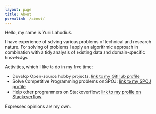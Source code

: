 ```yaml
---
layout: page
title: About
permalink: /about/
---
```


Hello, my name is Yurii Lahodiuk.

I have experience of solving various problems of technical and research nature. For solving of problems I apply an
algorithmic approach in combination with a tidy analysis of existing data and domain-specific knowledge.

Activities, which I like to do in my free time: 
- Develop Open-source hobby projects: [link to my GitHub profile](https://github.com/lagodiuk)
- Solve Competitive Programming problems on SPOJ: [link to my SPOJ profile](http://www.spoj.com/users/stemm/)
- Help other programmers on Stackoverflow: [link to my profile on Stackoverflow](http://stackoverflow.com/users/653511/stemm?tab=profile)

Expressed opinions are my own.
